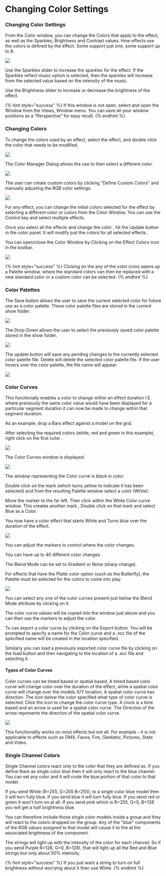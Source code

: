 # Changing Color Settings

### Changing Color Settings

From the Color window, you can change the Colors that apply to the effect, as well as the Sparkles, Brightness and Contrast values. How effects use the colors is defined by the effect. Some support just one, some support up to 8.

![](../../../.gitbook/assets/image%20%28563%29.png)

Use the Sparkles slider to increase the sparkles for the effect. If the Sparkles reflect music option is selected, then the sparkles will increase from the selected value based on the intensity of the  music.

Use the Brightness slider to increase or decrease the brightness of the effect.

{% hint style="success" %}
If this window is not open, select and open the Window from the Views, Window menu. You can save all your window positions as a “Perspective” for easy recall.
{% endhint %}

### Changing Colors

To change the colors used by an effect, select the effect, and double click the color that needs to be modified. 

![](../../../.gitbook/assets/image%20%28711%29.png)

The Color Manager Dialog allows the use to then select a different color.

![](../../../.gitbook/assets/image%20%2835%29.png)

The user can create custom colors by clicking "Define Custom Colors" and manually adjusting the RGB color settings.

![](../../../.gitbook/assets/image%20%28226%29.png)

For any effect, you can change the initial colors  selected for the effect by selecting a different color or colors from the Color Window. You can use the Control key and select multiple effects.

Once you select all the effects and change the color , hit the Update button in the color panel.  It will modify just the colors for all selected effects.

You can open/close the Color Window by Clicking on the Effect Colors icon in the toolbar.

![](../../../.gitbook/assets/image%20%2816%29.png)

{% hint style="success" %}
Clicking on the any of the color icons opens up a Palette window, where the standard colors can then be replaced with a new standard color or a custom color can be selected.
{% endhint %}

### Color Palettes

The Save button allows the user to save the current selected color for future use as a color palette. These color palette files are stored in the current show folder.

![](../../../.gitbook/assets/image%20%28384%29.png)

The Drop-Down allows the user to select the previously saved color palette stored in the show folder. 

![](../../../.gitbook/assets/image%20%28404%29.png)

The update button will save any pending changes to the currently selected color palette file. Delete will delete the selected color palette file. If the user hovers over the color palette, the file name will appear.

![](../../../.gitbook/assets/image%20%28127%29.png)

### Color Curves

This functionally enables a color to change within an effect duration I.E. where previously the same color value would have been displayed for a particular segment duration it can now be made to change within that segment duration.

As an example, drop a Bars effect against a model on the grid.

After selecting the required colors \(white, red and green in this example\), right click on the first color .

![](../../../.gitbook/assets/image%20%28334%29.png)

The Color Curves window is displayed.

![](https://lh3.googleusercontent.com/2jxZWbitA8mAHGuq2QhnQXllXghiS72Xx6ANKAA8XwGvp9HKyDfo1TWVHOMo5dr5JLV49T18Ra_Yek-YI-ugMJ5yteUoxZAGDdMt-67bl27SEbVvmviZ6F4dA8iArs8Pad7iuVXA)

The window representing the Color curve is black in color.

Double click on the mark \(which turns yellow to indicate it has been selected\) and from the resulting Palette window select a color \(White\).

Move the marker to the far left. Then click within the White Color curve window. This creates another mark , Double click on that mark and select Blue as a Color.

You now have a color effect that starts White and Turns blue over the duration of the effect.

![](https://lh6.googleusercontent.com/OCMUR-RdK6oZTjMNlghNFGV4fvIr4MaTiNDS33LmGvdhmwlSX8taKMt8O9-X0bWLaFPN8-Sj9ttXkWZraB5dZEMV9t-dj7m10QWS6IJ4RGIoO-OnRUL1X-T-sobmD20_EGc_9EVy)

You can adjust the markers to control where the color changes.

You can have up to 40 different color changes.

The Blend Mode can be set to Gradient or None \(sharp change\).

For effects that have the Platte color option \(such as the Butterfly\), the Palette must be selected for the colors to come into play.

![](https://lh6.googleusercontent.com/RrlPpq1IjAO_1wTkwh4DeuPkyCyWz8twkP1h1B24vl_d4xWQRZohNqykZD-uu0EvxyZJ7aNY66AglBgyLqOWSruqCsWlMDWoTSrfsrDy6-TaEZR7qxMjCBX4UV5lmvWMegw0dCUa)

You can select any one of the color curves present just below the Blend Mode attribute by clicking on it.

The color curve values will be copied into the window just above and you can then use the markers to adjust the color.

To can export a color curve by clicking on the Export button. You will be prompted to specify a name for the Color curve and a .xcc file of the specified name will be created in the location specified.

Similarly you can load a previously exported color curve file by clicking on the load button and then navigating to the location of a .xcc file and selecting it.

#### Types of Color Curves

Color curves can be timed based or spatial based. A timed based color curve will change color over the duration of the effect, while a spatial color curve will change over the models X/Y location. A spatial color curve has direction.  The icon below the color specified what type of color curve is selected. Click the icon to change the color curve type. A clock is a time based and an arrow is used for a spatial color curve. The Direction of the arrow represents the direction of the spatial color curve.

![](../../../.gitbook/assets/image%20%28622%29.png)

This functionality works on most effects but not all. For example – it is not applicable to effects such as DMX,  Faces, Fire, Glediator, Pictures, State and Video.

### Single Channel Colors

Single Channel colors react only to the color that they are defined as.  If you define them as single color blue then it will only react to the blue channel.  You can set any color and it will route the blue portion of that color to that model.

If you send White \(R=255, G=255 B=255\), to a single color blue model then it will turn fully blue.  If you send blue it will turn fully blue. If you send red or green it won't turn on at all. If you send pink which is R=255, G=0, B=128 you will get a half brightness blue.

You can therefore include those single color models inside a group and they will react to the colors dropped on the group.  Any of the "blue" components of the RGB values assigned to that model will cause it to fire at the associated brightness of the component.

The strings will light up with the intensity of the color for each channel. So if you send Purple R=128, G=0, B=128\), that will light up all the Red and Blue strings but only about 50% intensity.

{% hint style="success" %}
If you just want a string to turn on full brightness without worrying about it then use White.
{% endhint %}

